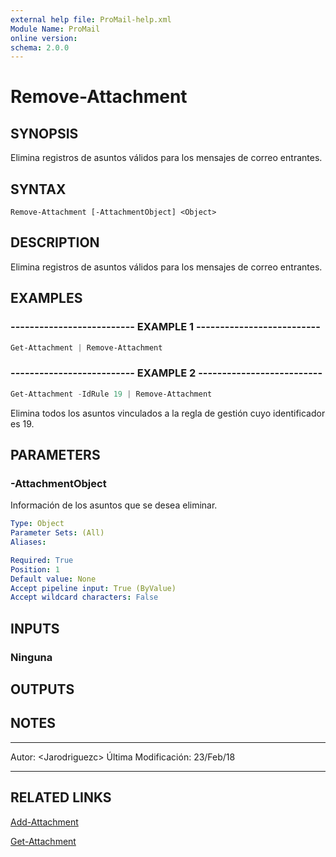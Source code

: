 ```yaml
---
external help file: ProMail-help.xml
Module Name: ProMail
online version: 
schema: 2.0.0
---
```


# Remove-Attachment

## SYNOPSIS
Elimina registros de asuntos válidos para los mensajes de correo entrantes.

## SYNTAX

```
Remove-Attachment [-AttachmentObject] <Object>
```

## DESCRIPTION
Elimina registros de asuntos válidos para los mensajes de correo entrantes.

## EXAMPLES

### -------------------------- EXAMPLE 1 --------------------------
```powershell
Get-Attachment | Remove-Attachment
```

### -------------------------- EXAMPLE 2 --------------------------
```powershell
Get-Attachment -IdRule 19 | Remove-Attachment
```

Elimina todos los asuntos vinculados a la regla de gestión cuyo identificador es 19.

## PARAMETERS

### -AttachmentObject
Información de los asuntos que se desea eliminar.

```yaml
Type: Object
Parameter Sets: (All)
Aliases: 

Required: True
Position: 1
Default value: None
Accept pipeline input: True (ByValue)
Accept wildcard characters: False
```

## INPUTS

### Ninguna

## OUTPUTS

## NOTES
---------------------------------------------------------
Autor: \<Jarodriguezc\>
Última Modificación: 23/Feb/18

---------------------------------------------------------

## RELATED LINKS

[Add-Attachment](Add-Attachment.md)

[Get-Attachment](Get-Attachment.md)

